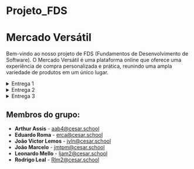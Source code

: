 # Projeto_FDS

# Mercado Versátil
Bem-vindo ao nosso projeto de FDS (Fundamentos de Desenvolvimento de Software). O Mercado Versátil é uma plataforma online que oferece uma experiência de compra personalizada e prática, reunindo uma ampla variedade de produtos em um único lugar.

<details>
  <summary>Entrega 1</summary>
  
  ### Links importantes:
  - **Jira Board**: [Acessar Jira](https://mercado-versatil.atlassian.net/jira/software/projects/KAN/boards/1)
  - **Figma Design**: [Acessar Figma](https://www.figma.com/design/JcNQ9nhOUAQD0gzqgsF4za/Mercado-Versatil?node-id=0-1&node-type=canvas&t=qSIvbsebwI2C3uqm-0)
    
  ### Print do quadro do Jira:
  ![Print do Jira](https://github.com/user-attachments/assets/a9ab4ed2-2346-4403-ade2-1794790d53df)

  ### Backlog
  ![Captura de tela 2024-09-29 124818](https://github.com/user-attachments/assets/c57325f6-476e-42e8-9c0c-c3ff73510b04)
  
<li>
    <a  href="https://youtu.be/70FmsQV7q-4"
      >Link do Screencast</a
    >
</details>

<details>
  <summary>Entrega 2</summary>

- **Jira Board**: [Acessar Jira](https://mercado-versatil.atlassian.net/jira/software/projects/KAN/boards/1)
  <li>
    <a  href="https://youtu.be/j3E4W8B9HUs"
      >Link do Screencast</a
    

### Sprint do Jira:
![imagem_2024-09-30_201836942](https://github.com/user-attachments/assets/8b99b069-e300-4cdc-a858-f8129de02d2c)
 ### Backlog:
![Screenshot 2024-09-30 220841](https://github.com/user-attachments/assets/a832ca94-6f8e-4158-8734-53475640720a)

</details>

  </details>

<details>
  <summary>Entrega 3</summary>

  ### Sprint do Jira:
  ![Captura de tela 2024-10-23 194656](https://github.com/user-attachments/assets/46a4ec26-02b5-4e59-8356-e99c66416e91)
  ### Backlog:
  ![Captura de tela 2024-10-23 194836](https://github.com/user-attachments/assets/b108e589-9e89-4438-8fd2-f265f9d378ae)

<li>
    <a   href="https://youtu.be/pwUiFt-W5-M"
      >Link do Screencast do Figma</a
    >
<li>
    <a  href ="https://youtu.be/j3E4W8B9HUs"
      >Link do Screencast do site</a
    >

<li>
    <a  
      >Link dos testes avançados</a
    >
</details>

## Membros do grupo:

  - **Arthur Assis** - [aab4@cesar.school](mailto:aab4@cesar.school)
  - **Eduardo Roma** - [erca@cesar.school](mailto:erca@cesar.school)
  - **João Victor Lemos** - [jvln@cesar.school](mailto:jvln@cesar.school)
  - **João Marcelo** - [jmtpm@cesar.school](mailto:jmtpm@cesar.school)
  - **Leonardo Mello** - [ljam2@cesar.school](mailto:ljam2@cesar.school)
  - **Rodrigo Leal** - [Rlm2@cesar.school](mailto:Rlm2@cesar.school)
